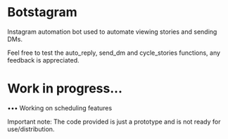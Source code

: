 # Botstagram
Instagram automation bot used to automate viewing stories and sending DMs.

Feel free to test the auto_reply, send_dm and cycle_stories functions, any feedback is appreciated.
# Work in progress...
••• Working on scheduling features 


Important note: 
The code provided is just a prototype and is not ready for use/distribution.
